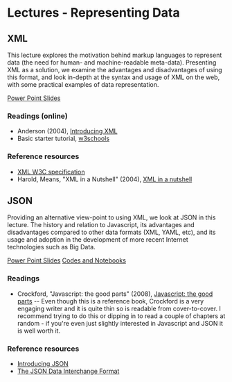 Lectures - Representing Data
=================================

## XML

This lecture explores the motivation behind markup languages to represent data (the need for human- and machine-readable meta-data). Presenting XML as a solution, we examine the advantages and disadvantages of using this format, and look in-depth at the syntax and usage of XML on the web, with some practical examples of data representation.

<a href="xml.ppt" file="ppt"> Power Point Slides</a>

### Readings (online)
- Anderson (2004), [Introducing XML](http://www.itwriting.com/xmlintro.php)
- Basic starter tutorial, [w3schools](http://www.w3schools.com/xml/default.asp)

### Reference resources
- [XML W3C specification](http://www.w3.org/TR/REC-xml/)
- Harold, Means, "XML in a Nutshell" (2004), [XML in a nutshell](http://www.amazon.com/Nutshell-Third-Elliotte-Rusty-Harold/dp/0596007647/ref=sr_1_1?ie=UTF8&qid=1425359109&sr=8-1&keywords=xml+in+a+nutshell)

## JSON
Providing an alternative view-point to using XML, we look at JSON in this lecture. The history and relation to Javascript, its advantages and disadvantages compared to other data formats (XML, YAML, etc), and its usage and adoption in the development of more recent Internet technologies such as Big Data.

<a href="json.ppt" file="ppt"> Power Point Slides</a>
<a href="assets.zip" file="zip"> Codes and Notebooks</a>

### Readings
- Crockford, "Javascript: the good parts" (2008), [Javascript: the good parts](http://www.amazon.com/JavaScript-Good-Parts-Douglas-Crockford/dp/0596517742/ref=sr_1_1?ie=UTF8&qid=1425589713&sr=8-1&keywords=javascript+the+good+parts) -- Even though this is a reference book, Crockford is a very engaging writer and it is quite thin so is readable from cover-to-cover. I recommend trying to do this or dipping in to read a couple of chapters at random - if you're even just slightly interested in Javascript and JSON it is well worth it.

### Reference resources
- [Introducing JSON](http://www.json.org)
- [The JSON Data Interchange Format](http://www.ecma-international.org/publications/files/ECMA-ST/ECMA-404.pdf)




